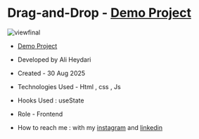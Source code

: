 # Drag-and-Drop - [Demo Project](https://aliheydarii.github.io/Drag-and-Drop/)

![viewfinal](https://github.com/user-attachments/assets/254ff802-1f01-46d4-9cc6-4e30fb1432f3)

- [Demo Project](https://aliheydarii.github.io/Drag-and-Drop/)

- Developed by Ali Heydari

- Created - 30 Aug 2025

- Technologies Used - Html , css , Js

- Hooks Used : useState 

- Role - Frontend

- How to reach me : with my [instagram](https://www.instagram.com/alifront_com/) and [linkedin](https://www.linkedin.com/in/ali-heydari-3567b2191/)
